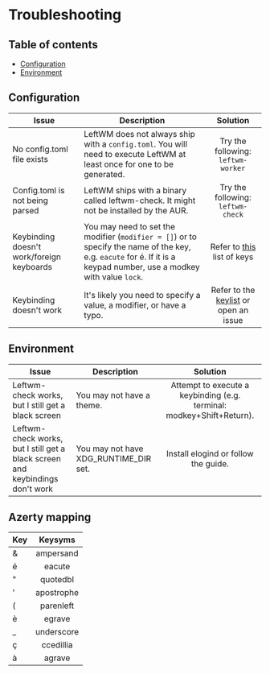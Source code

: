 # Troubleshooting
## Table of contents

- [Configuration](#configuration)
- [Environment](#environment)

## Configuration
| Issue | Description | Solution |
|-|-|:-:|
| No config.toml file exists | LeftWM does not always ship with a `config.toml`. You will need to execute LeftWM at least once for one to be generated. | Try the following: ``` leftwm-worker ``` |
| Config.toml is not being parsed | LeftWM ships with a binary called leftwm-check. It might not be installed by the AUR. | Try the following: ``` leftwm-check ``` |
| Keybinding doesn't work/foreign keyboards | You may need to set the modifier (`modifier = []`) or to specify the name of the key, e.g. `eacute` for é. If it is a keypad number, use a modkey with value `lock`.| Refer to [this](https://github.com/leftwm/leftwm/blob/master/leftwm-core/src/utils/xkeysym_lookup.rs) list of keys |
| Keybinding doesn't work | It's likely you need to specify a value, a modifier, or have a typo. | Refer to the [keylist](https://github.com/leftwm/leftwm/blob/master/leftwm-core/src/utils/xkeysym_lookup.rs) or open an issue |

## Environment
| Issue | Description | Solution |
|-|-|:-:|
| Leftwm-check works, but I still get a black screen | You may not have a theme. | Attempt to execute a keybinding (e.g. terminal: modkey+Shift+Return). |
| Leftwm-check works, but I still get a black screen and keybindings don't work | You may not have XDG_RUNTIME_DIR set. | Install elogind or follow the guide. |

## Azerty mapping
| Key | Keysyms |
|-|:-:|
| & | ampersand |
| é | eacute |
| " | quotedbl |
| ' | apostrophe |
| ( | parenleft |
| è | egrave |
| _ | underscore |
| ç | ccedillia |
| à | agrave |
